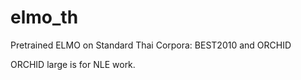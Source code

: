 # elmo_th

Pretrained ELMO on Standard Thai Corpora: BEST2010 and ORCHID  


ORCHID large is for NLE work.
